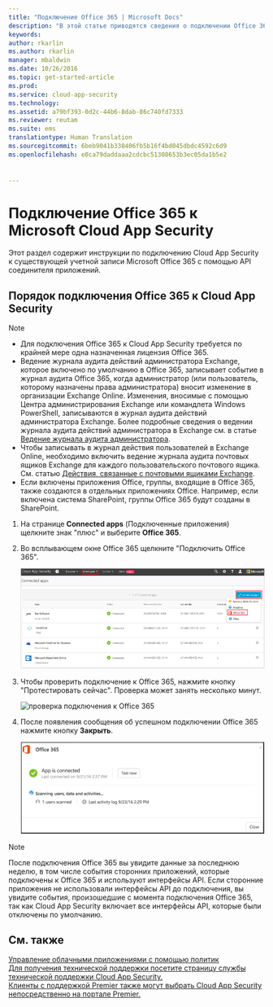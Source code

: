 ```yaml
---
title: "Подключение Office 365 | Microsoft Docs"
description: "В этой статье приводятся сведения о подключении Office 365 к Cloud App Security с помощью соединителя API."
keywords: 
author: rkarlin
ms.author: rkarlin
manager: mbaldwin
ms.date: 10/26/2016
ms.topic: get-started-article
ms.prod: 
ms.service: cloud-app-security
ms.technology: 
ms.assetid: a79bf393-0d2c-44b6-8dab-86c740fd7333
ms.reviewer: reutam
ms.suite: ems
translationtype: Human Translation
ms.sourcegitcommit: 6beb9041b338406fb5b16f4bd045dbdc4592c6d9
ms.openlocfilehash: e0ca79daddaaa2cdcbc51308653b3ec05da1b5e2


---
```


# <a name="connect-office-365-to-microsoft-cloud-app-security"></a>Подключение Office 365 к Microsoft Cloud App Security
Этот раздел содержит инструкции по подключению Cloud App Security к существующей учетной записи Microsoft Office 365 с помощью API соединителя приложений.  
  
  

## <a name="how-to-connect-office-365-to-cloud-app-security"></a>Порядок подключения Office 365 к Cloud App Security  
  
> [!NOTE]
>- Для подключения Office 365 к Cloud App Security требуется по крайней мере одна назначенная лицензия Office 365.
>-  Ведение журнала аудита действий администратора Exchange, которое включено по умолчанию в Office 365, записывает событие в журнал аудита Office 365, когда администратор (или пользователь, которому назначены права администратора) вносит изменение в организации Exchange Online. Изменения, вносимые с помощью Центра администрирования Exchange или командлета Windows PowerShell, записываются в журнал аудита действий администратора Exchange. Более подробные сведения о ведении журнала аудита действий администратора в Exchange см. в статье [Ведение журнала аудита администратора](http://go.microsoft.com/fwlink/p/?LinkID=619225).
>- Чтобы записывать в журнал действия пользователей в Exchange Online, необходимо включить ведение журнала аудита почтовых ящиков Exchange для каждого пользовательского почтового ящика. См. статью [Действия, связанные с почтовыми ящиками Exchange](https://support.office.com/article/Search-the-audit-log-in-the-Office-365-Security-Compliance-Center-0d4d0f35-390b-4518-800e-0c7ec95e946c).
>- Если включены приложения Office, группы, входящие в Office 365, также создаются в отдельных приложениях Office. Например, если включена система SharePoint, группы Office 365 будут созданы в SharePoint.
 
1.  На странице **Connected apps** (Подключенные приложения) щелкните знак "плюс" и выберите **Office 365**.  

2.  Во всплывающем окне Office 365 щелкните "Подключить Office 365".

      ![подключение Office 365](./media/connect-0365.png) 
 
3.  Чтобы проверить подключение к Office 365, нажмите кнопку "Протестировать сейчас". Проверка может занять несколько минут.
  
    ![проверка подключения к Office 365](./media/o365-test-connection.png) 
 
4.   После появления сообщения об успешном подключении Office 365 нажмите кнопку **Закрыть**.
  
     ![Office 365 подключен](./media/o365-connected.png) 

> [!NOTE] 
> После подключения Office 365 вы увидите данные за последнюю неделю, в том числе события сторонних приложений, которые подключены к Office 365 и используют интерфейсы API. Если сторонние приложения не использовали интерфейсы API до подключения, вы увидите события, произошедшие с момента подключения Office 365, так как Cloud App Security включает все интерфейсы API, которые были отключены по умолчанию.

## <a name="see-also"></a>См. также  
[Управление облачными приложениями с помощью политик](control-cloud-apps-with-policies.md)   
[Для получения технической поддержки посетите страницу службы технической поддержки Cloud App Security.](http://support.microsoft.com/oas/default.aspx?prid=16031)   
[Клиенты с поддержкой Premier также могут выбрать Cloud App Security непосредственно на портале Premier.](https://premier.microsoft.com/)  
  
  


<!--HONumber=Nov16_HO5-->


